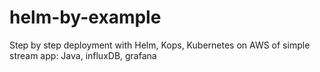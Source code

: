 # helm-by-example
Step by step deployment with Helm, Kops, Kubernetes on AWS of simple stream app: Java, influxDB, grafana
